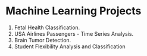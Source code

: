 # Machine Learning Projects

  1. Fetal Health Classification.
  2. USA Airlines Passengers - Time Series Analysis.
  3. Brain Tumor Detection.
  4. Student Flexibility Analysis and Classification

